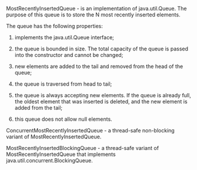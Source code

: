 MostRecentlyInsertedQueue - is an implementation of java.util.Queue<E>. The purpose of this queue is to store the N most recently inserted elements.

The queue has the following properties:
1. implements the java.util.Queue<E> interface;

2. the queue is bounded in size. The total capacity of the queue is passed into the constructor and cannot be changed;

3. new elements are added to the tail and removed from the head of the queue;

4. the queue is traversed from head to tail;

5. the queue is always accepting new elements. If the queue is already full, the oldest element that was inserted is deleted, and the new element is added from the tail;

6. this queue does not allow null elements.

ConcurrentMostRecentlyInsertedQueue - a thread-safe non-blocking variant of MostRecentlyInsertedQueue.

MostRecentlyInsertedBlockingQueue - a thread-safe variant of MostRecentlyInsertedQueue that implements java.util.concurrent.BlockingQueue<E>.
